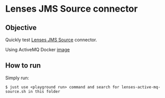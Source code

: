 # Lenses JMS Source connector



## Objective

Quickly test [Lenses JMS Source](https://docs.lenses.io/3.0/connectors/source/jms.html#activemq-setup) connector.

Using ActiveMQ Docker [image](https://hub.docker.com/r/rmohr/activemq/)

## How to run

Simply run:

```
$ just use <playground run> command and search for lenses-active-mq-source.sh in this folder
```
